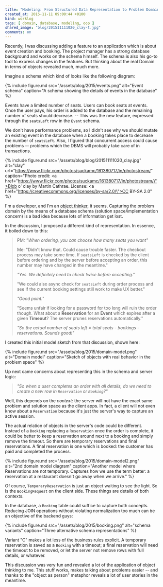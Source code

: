 ```yaml
---
title: "Modeling: From Structured Data Representation to Problem Domain"
created_at: 2015-11-11 09:00:44 +0100
kind: worklog
tags: [ domain, database, modeling, oop ]
shared_image: "blog/201511111020_clay-t.jpg"
comments: on
---
```


Recently, I was discussing adding a feature to an application which is about event creation and booking. The project manager has a strong database background and works on the schema himself. The schema is also his go-to tool to express changes in the features. But thinking about the real Domain in terms of objects revealed much, much more.

Imagine a schema which kind of looks like the following diagram:

{% include figure.md src="/assets/blog/2015/events.png" alt="Event schema" caption="A schema showing the details of events in the database" %}

Events have a limited number of seats. Users can book seats at events. Once the user pays, his order is added to the database and the remaining number of seats should decrease. -- This was the new feature, expressed through the `seatsLeft` row in the `Event` schema.

We don't have performance problems, so I didn't see why we should mutate an existing event in the database when a booking takes place to decrease the number of `seatsLeft`. Also, I figured that concurrent access could cause problems -- problems which the DBMS will probably take care of in transactions.

{% include figure.md src="/assets/blog/blog/201511111020_clay.jpg" alt="clay" url="https://www.flickr.com/photos/suckamc/161380717/in/photostream/" caption="Photo credit: <a href=\"https://www.flickr.com/photos/suckamc/161380717/in/photostream/\">Blob o' clay</a> by Martin Cathrae. License: <a href=\"https://creativecommons.org/licenses/by-sa/2.0/\">CC BY-SA 2.0</a>" %}

I'm a developer, and I'm an [object thinker](/posts/2015/10/domain-driven-design-meaning/), it seems. Capturing the problem domain by the means of a database schema (solution space/implementation concern) is a bad idea because lots of information get lost.

In the discussion, I proposed a different kind of representation. In essence, it boiled down to this:

> PM: _"When ordering, you can choose how many seats you want"_
>
> Me: "Didn't know that. Could cause trouble faster. The checkout process may take some time. If `seatsLeft` is checked by the client before ordering and by the server before accepting an order, this number may have changed in the meantime."
>
> _"Yes. We definitely need to check twice before accepting."_  
>
> "We could also async check for `seatsLeft` during order process and see if the current booking settings still work to make UX better."  
>
> _"Good point."_  
>
> "Seems unfair if looking for a password for too long will ruin the order though. What about a **Reservation** for an **Event** which expires after a given **Timeout**? The server prunes reservations automatically."
>
> _"So the actual number of seats left = total seats - bookings - reservations. Sounds good!"_

I created this initial model sketch from that discussion, shown here:

{% include figure.md src="/assets/blog/2015/domain-model.png" alt="Domain model" caption="Sketch of objects with real behavior in the problem space" %}

Up next came concerns about representing this in the schema and server logic:

> _"So when a user completes an order with all details, do we need to create a new row in `Reservation` or `Booking`?"_

Well, this depends on the _context:_ the server will not have the exact same problem and solution space as the client apps. In fact, a client will not even know about a `Reservation` because it's just the server's way to capture an active session.

The actual relation of objects in the server's code could be different. Instead of a `Booking` replacing a `Reservation` once the order is complete, it could be better to keep a reservation around next to a booking and simply remove the timeout. So there are temporary reservations and final reservations. A final reservation is one which is booked: the customer has paid and completed the process.

{% include figure.md src="/assets/blog/2015/domain-model2.png" alt="2nd domain model diagram" caption="Another model where Reservations are not temporary. Captures how we use the term better: a reservation at a restaurant doesn't go away when we arrive." %}

Of course, `TemporaryReservation` is just an object waiting to see the light. So is the `BookingRequest` on the client side. These things are details of both contexts.

In the database, a `Booking` table could suffice to capture both concepts. Reducing JOIN operations without violating normalization too much can be an objective of the backend guys:

{% include figure.md src="/assets/blog/2015/booking.png" alt="schema variants" caption="Three alternative schema representations" %}

Variant "C" makes a lot less of the business rules explicit. A temporary reservation is saved as a `Booking` with a timeout; a final reservation will need the timeout to be removed, or let the server not remove rows with full details, or whatever.

This discussion was very fun and revealed a lot of the application of object thinking to me. This stuff works, makes talking about problems easier -- and thanks to the "object as person" metaphor reveals a lot of user stories in the meantime.
